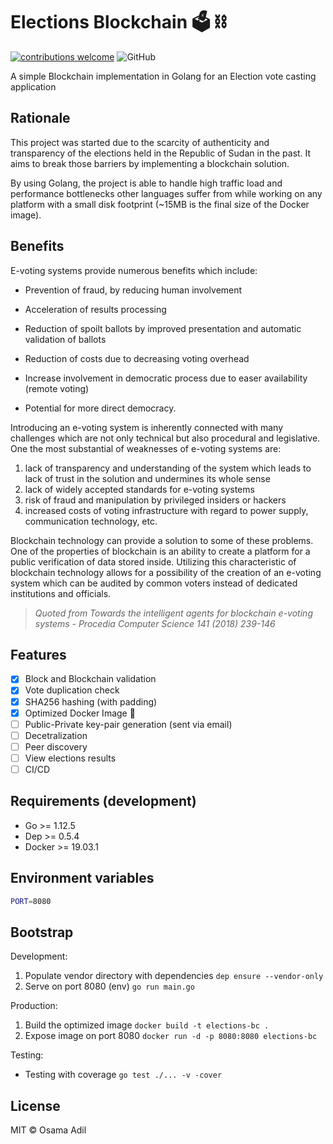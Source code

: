 # Elections Blockchain 🗳️ ⛓️

[![contributions welcome](https://img.shields.io/badge/contributions-welcome-brightgreen.svg?style=flat)](https://github.com/x249/elections-blockchain/issues)
![GitHub](https://img.shields.io/github/license/x249/elections-blockchain)

A simple Blockchain implementation in Golang for an Election vote casting application

## Rationale

This project was started due to the scarcity of authenticity and transparency of the elections held in the Republic of Sudan in the past. It aims to break those barriers by implementing a blockchain solution.

By using Golang, the project is able to handle high traffic load and performance bottlenecks other languages suffer from while working on any platform with a small disk footprint (~15MB is the final size of the Docker image).

## Benefits

E-voting systems provide numerous benefits which include:

- Prevention of fraud, by reducing human involvement

- Acceleration of results processing

- Reduction of spoilt ballots by improved presentation and automatic validation of ballots

- Reduction of costs due to decreasing voting overhead

- Increase involvement in democratic process due to easer availability (remote voting)

- Potential for more direct democracy.

Introducing an e-voting system is inherently connected with many challenges which are not only technical but also
procedural and legislative. One the most substantial of weaknesses of e-voting systems are:

1. lack of transparency and understanding of the system which leads to lack of trust in the solution and undermines its whole sense
2. lack of widely accepted standards for e-voting systems
3. risk of fraud and manipulation by privileged insiders or hackers
4. increased costs of voting infrastructure with regard to power supply, communication technology, etc.

Blockchain technology can provide a solution to some of these problems. One of the properties of blockchain is an ability to create a platform for a public verification of data stored inside. Utilizing this characteristic of blockchain technology allows for a possibility of the creation of an e-voting system which can be audited by common voters instead of dedicated institutions and officials.

> _Quoted from Towards the intelligent agents for blockchain e-voting systems - Procedia Computer Science 141 (2018) 239-146_

## Features

- [x] Block and Blockchain validation
- [x] Vote duplication check
- [x] SHA256 hashing (with padding)
- [x] Optimized Docker Image 👏
- [ ] Public-Private key-pair generation (sent via email)
- [ ] Decetralization
- [ ] Peer discovery
- [ ] View elections results
- [ ] CI/CD

## Requirements (development)

- Go >= 1.12.5
- Dep >= 0.5.4
- Docker >= 19.03.1

## Environment variables

```bash
PORT=8080
```

## Bootstrap

Development:

1. Populate vendor directory with dependencies ```dep ensure --vendor-only```
2. Serve on port 8080 (env) ```go run main.go```

Production:

1. Build the optimized image ```docker build -t elections-bc .```
2. Expose image on port 8080 ```docker run -d -p 8080:8080 elections-bc```

Testing:

- Testing with coverage ```go test ./... -v -cover```

## License

MIT &copy; Osama Adil
